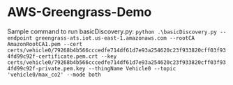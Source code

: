 # AWS-Greengrass-Demo
Sample command to run basicDiscovery.py:
`python .\basicDiscovery.py --endpoint greengrass-ats.iot.us-east-1.amazonaws.com --rootCA AmazonRootCA1.pem --cert certs/vehicle0/79268b4b566cccedfe714df61d7e93a254620c23f933820cff03f934fd99c92f-certificate.pem.crt --key certs/vehicle0/79268b4b566cccedfe714df61d7e93a254620c23f933820cff03f934fd99c92f-private.pem.key --thingName Vehicle0 --topic 'vehicle0/max_co2' --mode both`